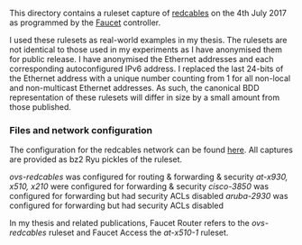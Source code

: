 This directory contains a ruleset capture of [redcables](https://monitoring.redcables.wand.nz/) on the 4th July 2017 as programmed by the [Faucet](https://github.com/faucetsdn/faucet) controller. 

I used these rulesets as real-world examples in my thesis. The rulesets are not identical to those used in my experiments as I have anonymised them for public release. I have anonymised the Ethernet addresses and each corresponding autoconfigured IPv6 address. I replaced the last 24-bits of the Ethernet address with a unique number counting from 1 for all non-local and non-multicast Ethernet addresses. As such, the canonical BDD representation of these rulesets will differ in size by a small amount from those published.

### Files and network configuration
The configuration for the redcables network can be found [here](https://github.com/wandsdn/redcables-ansible/tree/f44331c613a471301c4788cedc2a22d468564f7b). All captures are provided as bz2 Ryu pickles of the ruleset.

_ovs-redcables_ was configured for routing & forwarding & security
_at-x930, x510, x210_ were configured for forwarding & security
_cisco-3850_ was configured for forwarding but had security ACLs disabled
_aruba-2930_ was configured for forwarding but had security ACLs disabled

In my thesis and related publications, Faucet Router refers to the _ovs-redcables_ ruleset and  Faucet Access the _at-x510-1_ ruleset.
